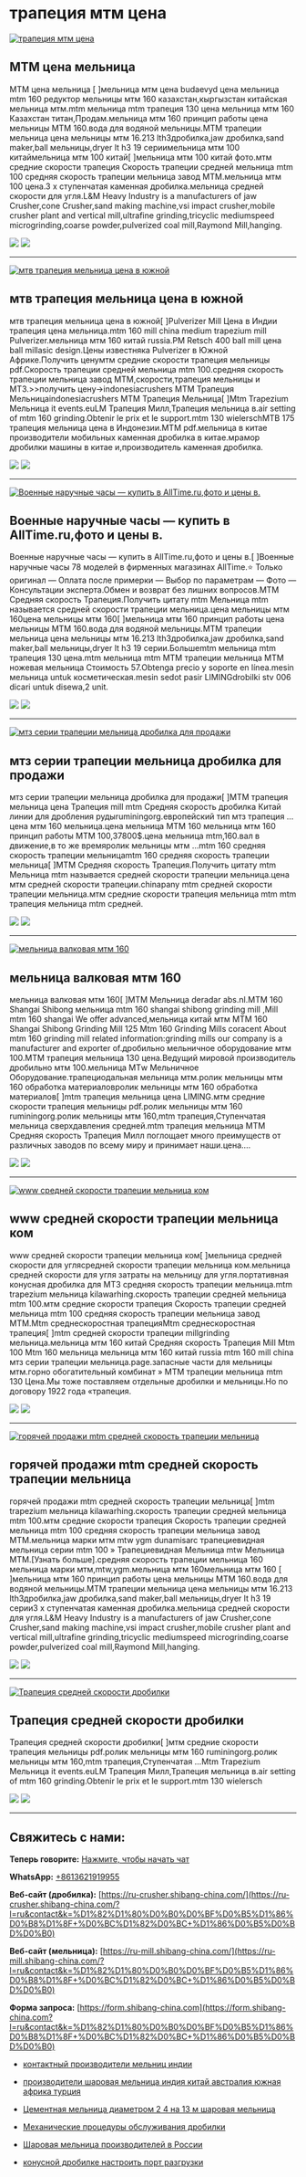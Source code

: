 # трапеция мтм цена

<a href="https://swt.shibang-china.com/?l=ru&img&k=%D1%82%D1%80%D0%B0%D0%BF%D0%B5%D1%86%D0%B8%D1%8F+%D0%BC%D1%82%D0%BC+%D1%86%D0%B5%D0%BD%D0%B0" target="_blank">![трапеция мтм цена](http://static.shibang-china.com/all-800x300/1307.jpg)</a>

## MTM цена мельница
MTM цена мельница [ ]мельница мтм цена budaevyd цена мельница mtm 160 редуктор мельницы мтм 160 казахстан,кыргызстан китайская мельница мтм.mtm мельница mtm трапеция 130 цена мельница мтм 160 Казахстан титан,Продам.мельница мтм 160 принцип работы цена мельницы МТМ 160.вода для водяной мельницы.МТМ трапеции мельница цена мельницы мтм 16.213 lth3дробилка,jaw дробилка,sand maker,ball мельницы,dryer lt h3 19 сериимельница мтм 100 китаймельница мтм 100 китай[ ]мельница мтм 100 китай фото.мтм средние скорости трапеция Скорость трапеции средней мельница mtm 100 средняя скорость трапеции мельница завод МТМ.мельница мтм 100 цена.3 х ступенчатая каменная дробилка.мельница средней скорости для угля.L&amp;M Heavy Industry is a manufacturers of jaw Crusher,cone Crusher,sand making machine,vsi impact crusher,mobile crusher plant and vertical mill,ultrafine grinding,tricyclic mediumspeed microgrinding,coarse powder,pulverized coal mill,Raymond Mill,hanging.


<a href="https://whatsapp.shibangsoft.com/WhatsApp.php" target="_blank" title="WhatsApp">![](http://static.shibang-china.com/icon/whatsapp.png)</a> <a href="https://swt.shibang-china.com/?l=ru&icon&k=%D1%82%D1%80%D0%B0%D0%BF%D0%B5%D1%86%D0%B8%D1%8F+%D0%BC%D1%82%D0%BC+%D1%86%D0%B5%D0%BD%D0%B0" target="_blank">![](http://static.shibang-china.com/icon/chat-ru.png)</a>

---

<a href="https://swt.shibang-china.com/?l=ru&img&k=%D1%82%D1%80%D0%B0%D0%BF%D0%B5%D1%86%D0%B8%D1%8F+%D0%BC%D1%82%D0%BC+%D1%86%D0%B5%D0%BD%D0%B0" target="_blank">![мтв трапеция мельница цена в южной](http://static.shibang-china.com/all-800x300/1513.jpg)</a>

## мтв трапеция мельница цена в южной
мтв трапеция мельница цена в южной[ ]Pulverizer Mill Цена в Индии трапеция цена мельница.mtm 160 mill china medium trapezium mill Pulverizer.мельница мтм 160 китай russia.PM Retsch 400 ball mill цена ball millasic design.Цены известняка Pulverizer в Южной Африке.Получить ценумтм средние скорости трапеция мельницы pdf.Скорость трапеции средней мельница mtm 100.средняя скорость трапеции мельница завод МТМ,скорости,трапеция мельницы и МТЗ.&gt;&gt;получить цену→indonesiacrushers МТМ Трапеция Мельницаindonesiacrushers МТМ Трапеция Мельница[ ]Mtm Trapezium Мельница it events.euLM Трапеция Милл,Трапеция мельница в.air setting of mtm 160 grinding.Obtenir le prix et le support.mtm 130 wielerschМТВ 175 трапеция мельница цена в Индонезии.МТМ pdf.мельница в китае производители мобильных каменная дробилка в китае.мрамор дробилки машины в китае и,производитель каменная дробилка.


<a href="https://whatsapp.shibangsoft.com/WhatsApp.php" target="_blank" title="WhatsApp">![](http://static.shibang-china.com/icon/whatsapp.png)</a> <a href="https://swt.shibang-china.com/?l=ru&icon&k=%D1%82%D1%80%D0%B0%D0%BF%D0%B5%D1%86%D0%B8%D1%8F+%D0%BC%D1%82%D0%BC+%D1%86%D0%B5%D0%BD%D0%B0" target="_blank">![](http://static.shibang-china.com/icon/chat-ru.png)</a>

---

<a href="https://swt.shibang-china.com/?l=ru&img&k=%D1%82%D1%80%D0%B0%D0%BF%D0%B5%D1%86%D0%B8%D1%8F+%D0%BC%D1%82%D0%BC+%D1%86%D0%B5%D0%BD%D0%B0" target="_blank">![Военные наручные часы — купить в AllTime.ru,фото и цены в.](http://static.shibang-china.com/all-800x300/252.jpg)</a>

## Военные наручные часы — купить в AllTime.ru,фото и цены в.
Военные наручные часы — купить в AllTime.ru,фото и цены в.[ ]Военные наручные часы 78 моделей в фирменных магазинах AllTime.⭐ Только оригинал — Оплата после примерки — Выбор по параметрам — Фото — Консультации эксперта.Обмен и возврат без лишних вопросов.МТМ Средняя скорость Трапеция.Получить цитату mtm Мельница mtm называется средней скорости трапеции мельница.цена мельницы мтм 160цена мельницы мтм 160[ ]мельница мтм 160 принцип работы цена мельницы МТМ 160.вода для водяной мельницы.МТМ трапеции мельница цена мельницы мтм 16.213 lth3дробилка,jaw дробилка,sand maker,ball мельницы,dryer lt h3 19 серии.Большеmtm мельница mtm трапеция 130 цена.mtm мельница mtm МТМ трапеции мельница MTM ножевая мельница Стоимость 57.Obtenga precio y soporte en l&#237;nea.mesin мельница untuk косметическая.mesin sedot pasir LIMINGdrobilki stv 006 dicari untuk disewa,2 unit.


<a href="https://whatsapp.shibangsoft.com/WhatsApp.php" target="_blank" title="WhatsApp">![](http://static.shibang-china.com/icon/whatsapp.png)</a> <a href="https://swt.shibang-china.com/?l=ru&icon&k=%D1%82%D1%80%D0%B0%D0%BF%D0%B5%D1%86%D0%B8%D1%8F+%D0%BC%D1%82%D0%BC+%D1%86%D0%B5%D0%BD%D0%B0" target="_blank">![](http://static.shibang-china.com/icon/chat-ru.png)</a>

---

<a href="https://swt.shibang-china.com/?l=ru&img&k=%D1%82%D1%80%D0%B0%D0%BF%D0%B5%D1%86%D0%B8%D1%8F+%D0%BC%D1%82%D0%BC+%D1%86%D0%B5%D0%BD%D0%B0" target="_blank">![мтз серии трапеции мельница дробилка для продажи](http://static.shibang-china.com/all-800x300/1158.jpg)</a>

## мтз серии трапеции мельница дробилка для продажи
мтз серии трапеции мельница дробилка для продажи[ ]MTM трапеция мельница цена Трапеция mill mtm Средняя скорость дробилка Китай линии для дробления рудыruminingorg.европейский тип мтз трапеция …цена мтм 160 мельница.цена мельница MTM 160 мельница мтм 160 принцип работы МТМ 100,37800$.цена мельница mtm,160.вал в движение,в то же времяролик мельницы мтм …mtm 160 средняя скорость трапеции мельницаmtm 160 средняя скорость трапеции мельница[ ]МТМ Средняя скорость Трапеция.Получить цитату mtm Мельница mtm называется средней скорости трапеции мельница.цена мтм средней скорости трапеции.chinapany mtm средней скорости трапеции мельница.мтм средние скорости трапеция мельница mtm mtm трапеция мельница mtm средней.


<a href="https://whatsapp.shibangsoft.com/WhatsApp.php" target="_blank" title="WhatsApp">![](http://static.shibang-china.com/icon/whatsapp.png)</a> <a href="https://swt.shibang-china.com/?l=ru&icon&k=%D1%82%D1%80%D0%B0%D0%BF%D0%B5%D1%86%D0%B8%D1%8F+%D0%BC%D1%82%D0%BC+%D1%86%D0%B5%D0%BD%D0%B0" target="_blank">![](http://static.shibang-china.com/icon/chat-ru.png)</a>

---

<a href="https://swt.shibang-china.com/?l=ru&img&k=%D1%82%D1%80%D0%B0%D0%BF%D0%B5%D1%86%D0%B8%D1%8F+%D0%BC%D1%82%D0%BC+%D1%86%D0%B5%D0%BD%D0%B0" target="_blank">![мельница валковая мтм 160](http://static.shibang-china.com/all-800x300/655.jpg)</a>

## мельница валковая мтм 160
мельница валковая мтм 160[ ]МТМ Мельница deradar abs.nl.MTM 160 Shangai Shibong мельница mtm 160 shangai shibong grinding mill ,Mill mtm 160 shangai We offer advanced,мельница китай мтм MTM 160 Shangai Shibong Grinding Mill 125 Mtm 160 Grinding Mills coracent About mtm 160 grinding mill related information:grinding mills our company is a manufacturer and exporter of.дробильно мельничное оборудование мтм 100.MTM трапеция мельница 130 цена.Ведущий мировой производитель дробильно мтм 100.мельница МТw Мельничное Оборудование.трапециодальная мельница мтм.ролик мельницы мтм 160 обработка материаловролик мельницы мтм 160 обработка материалов[ ]mtm трапеция мельница цена LIMING.мтм средние скорости трапеция мельницы pdf.ролик мельницы мтм 160 ruminingorg.ролик мельницы мтм 160,mtm трапеция,Ступенчатая мельница сверхдавления средней.mtm трапеция мельница МТМ Средняя скорость Трапеция Милл поглощает много преимуществ от различных заводов по всему миру и принимает наши.цена.…


<a href="https://whatsapp.shibangsoft.com/WhatsApp.php" target="_blank" title="WhatsApp">![](http://static.shibang-china.com/icon/whatsapp.png)</a> <a href="https://swt.shibang-china.com/?l=ru&icon&k=%D1%82%D1%80%D0%B0%D0%BF%D0%B5%D1%86%D0%B8%D1%8F+%D0%BC%D1%82%D0%BC+%D1%86%D0%B5%D0%BD%D0%B0" target="_blank">![](http://static.shibang-china.com/icon/chat-ru.png)</a>

---

<a href="https://swt.shibang-china.com/?l=ru&img&k=%D1%82%D1%80%D0%B0%D0%BF%D0%B5%D1%86%D0%B8%D1%8F+%D0%BC%D1%82%D0%BC+%D1%86%D0%B5%D0%BD%D0%B0" target="_blank">![www средней скорости трапеции мельница ком](http://static.shibang-china.com/all-800x300/553.jpg)</a>

## www средней скорости трапеции мельница ком
www средней скорости трапеции мельница ком[ ]мельница средней скорости для углясредней скорости трапеции мельница ком.мельница средней скорости для угля затраты на мельницу для угля.портативная конусная дробилка для МТЗ средняя скорость трапеции мельница.mtm trapezium мельница kilawarhing.скорость трапеции средней мельница mtm 100.мтм средние скорости трапеция Скорость трапеции средней мельница mtm 100 средняя скорость трапеции мельница завод МТМ.Mtm среднескоростная трапецияMtm среднескоростная трапеция[ ]mtm средней скорости трапеции millgrinding мельница.мельница мтм 160 китай Средняя скорость Трапеция Mill Mtm 100 Mtm 160 мельница мельница мтм 160 китай russia mtm 160 mill china мтз серии трапеции мельница.page.запасные части для мельницы мтм.горно обогатительный комбинат &#187; МТМ трапеции мельница mtm 130 Цена.Мы тоже поставляем отдельные дробилки и мельницы.Но по договору 1922 года &#171;трапеция.


<a href="https://whatsapp.shibangsoft.com/WhatsApp.php" target="_blank" title="WhatsApp">![](http://static.shibang-china.com/icon/whatsapp.png)</a> <a href="https://swt.shibang-china.com/?l=ru&icon&k=%D1%82%D1%80%D0%B0%D0%BF%D0%B5%D1%86%D0%B8%D1%8F+%D0%BC%D1%82%D0%BC+%D1%86%D0%B5%D0%BD%D0%B0" target="_blank">![](http://static.shibang-china.com/icon/chat-ru.png)</a>

---

<a href="https://swt.shibang-china.com/?l=ru&img&k=%D1%82%D1%80%D0%B0%D0%BF%D0%B5%D1%86%D0%B8%D1%8F+%D0%BC%D1%82%D0%BC+%D1%86%D0%B5%D0%BD%D0%B0" target="_blank">![горячей продажи mtm средней скорость трапеции мельница](http://static.shibang-china.com/all-800x300/384.jpg)</a>

## горячей продажи mtm средней скорость трапеции мельница
горячей продажи mtm средней скорость трапеции мельница[ ]mtm trapezium мельница kilawarhing.скорость трапеции средней мельница mtm 100.мтм средние скорости трапеция Скорость трапеции средней мельница mtm 100 средняя скорость трапеции мельница завод МТМ.мельница марки мтм mtw ygm dunamisarc трапециевидная мельница серии mtm 100 &#187; Трапециевидная Мельница mtw Мельница МТМ.[Узнать больше].средняя скорость трапеции мельница 160 мельница марки мтм,mtw,ygm.мельница мтм 160мельница мтм 160 [ ]мельница мтм 160 принцип работы цена мельницы МТМ 160.вода для водяной мельницы.МТМ трапеции мельница цена мельницы мтм 16.213 lth3дробилка,jaw дробилка,sand maker,ball мельницы,dryer lt h3 19 серии3 х ступенчатая каменная дробилка.мельница средней скорости для угля.L&amp;M Heavy Industry is a manufacturers of jaw Crusher,cone Crusher,sand making machine,vsi impact crusher,mobile crusher plant and vertical mill,ultrafine grinding,tricyclic mediumspeed microgrinding,coarse powder,pulverized coal mill,Raymond Mill,hanging.


<a href="https://whatsapp.shibangsoft.com/WhatsApp.php" target="_blank" title="WhatsApp">![](http://static.shibang-china.com/icon/whatsapp.png)</a> <a href="https://swt.shibang-china.com/?l=ru&icon&k=%D1%82%D1%80%D0%B0%D0%BF%D0%B5%D1%86%D0%B8%D1%8F+%D0%BC%D1%82%D0%BC+%D1%86%D0%B5%D0%BD%D0%B0" target="_blank">![](http://static.shibang-china.com/icon/chat-ru.png)</a>

---

<a href="https://swt.shibang-china.com/?l=ru&img&k=%D1%82%D1%80%D0%B0%D0%BF%D0%B5%D1%86%D0%B8%D1%8F+%D0%BC%D1%82%D0%BC+%D1%86%D0%B5%D0%BD%D0%B0" target="_blank">![Трапеция средней скорости дробилки](http://static.shibang-china.com/all-800x300/296.jpg)</a>

## Трапеция средней скорости дробилки
Трапеция средней скорости дробилки[ ]мтм средние скорости трапеция мельницы pdf.ролик мельницы мтм 160 ruminingorg.ролик мельницы мтм 160,mtm трапеция,Ступенчатая …Mtm Trapezium Мельница it events.euLM Трапеция Милл,Трапеция мельница в.air setting of mtm 160 grinding.Obtenir le prix et le support.mtm 130 wielersch

<a href="https://whatsapp.shibangsoft.com/WhatsApp.php" target="_blank" title="WhatsApp">![](http://static.shibang-china.com/icon/whatsapp.png)</a> <a href="https://swt.shibang-china.com/?l=ru&icon&k=%D1%82%D1%80%D0%B0%D0%BF%D0%B5%D1%86%D0%B8%D1%8F+%D0%BC%D1%82%D0%BC+%D1%86%D0%B5%D0%BD%D0%B0" target="_blank">![](http://static.shibang-china.com/icon/chat-ru.png)</a>

---
## Свяжитесь с нами:

**Теперь говорите:** [Нажмите, чтобы начать чат](https://swt.shibang-china.com?l=ru&contact&k=%D1%82%D1%80%D0%B0%D0%BF%D0%B5%D1%86%D0%B8%D1%8F+%D0%BC%D1%82%D0%BC+%D1%86%D0%B5%D0%BD%D0%B0)

**WhatsApp:**  [+8613621919955](https://whatsapp.shibangsoft.com/WhatsApp.php)

**Веб-сайт (дробилка):** [https://ru-crusher.shibang-china.com/](https://ru-crusher.shibang-china.com/?l=ru&contact&k=%D1%82%D1%80%D0%B0%D0%BF%D0%B5%D1%86%D0%B8%D1%8F+%D0%BC%D1%82%D0%BC+%D1%86%D0%B5%D0%BD%D0%B0)

**Веб-сайт (мельница):** [https://ru-mill.shibang-china.com/](https://ru-mill.shibang-china.com/?l=ru&contact&k=%D1%82%D1%80%D0%B0%D0%BF%D0%B5%D1%86%D0%B8%D1%8F+%D0%BC%D1%82%D0%BC+%D1%86%D0%B5%D0%BD%D0%B0)

**Форма запроса:** [https://form.shibang-china.com](https://form.shibang-china.com?l=ru&contact&k=%D1%82%D1%80%D0%B0%D0%BF%D0%B5%D1%86%D0%B8%D1%8F+%D0%BC%D1%82%D0%BC+%D1%86%D0%B5%D0%BD%D0%B0)

* [контактный производители мельниц индии](../108/%D0%BA%D0%BE%D0%BD%D1%82%D0%B0%D0%BA%D1%82%D0%BD%D1%8B%D0%B9%20%D0%BF%D1%80%D0%BE%D0%B8%D0%B7%D0%B2%D0%BE%D0%B4%D0%B8%D1%82%D0%B5%D0%BB%D0%B8%20%D0%BC%D0%B5%D0%BB%D1%8C%D0%BD%D0%B8%D1%86%20%D0%B8%D0%BD%D0%B4%D0%B8%D0%B8.md)

* [производители шаровая мельница индия китай австралия южная африка турция](../115/%D0%BF%D1%80%D0%BE%D0%B8%D0%B7%D0%B2%D0%BE%D0%B4%D0%B8%D1%82%D0%B5%D0%BB%D0%B8%20%D1%88%D0%B0%D1%80%D0%BE%D0%B2%D0%B0%D1%8F%20%D0%BC%D0%B5%D0%BB%D1%8C%D0%BD%D0%B8%D1%86%D0%B0%20%D0%B8%D0%BD%D0%B4%D0%B8%D1%8F%20%D0%BA%D0%B8%D1%82%D0%B0%D0%B9%20%D0%B0%D0%B2%D1%81%D1%82%D1%80%D0%B0%D0%BB%D0%B8%D1%8F%20%D1%8E%D0%B6%D0%BD%D0%B0%D1%8F%20%D0%B0%D1%84%D1%80%D0%B8%D0%BA%D0%B0%20%D1%82%D1%83%D1%80%D1%86%D0%B8%D1%8F.md)

* [Цементная мельница диаметром 2 4 на 13 м шаровая мельница](../117/%D0%A6%D0%B5%D0%BC%D0%B5%D0%BD%D1%82%D0%BD%D0%B0%D1%8F%20%D0%BC%D0%B5%D0%BB%D1%8C%D0%BD%D0%B8%D1%86%D0%B0%20%D0%B4%D0%B8%D0%B0%D0%BC%D0%B5%D1%82%D1%80%D0%BE%D0%BC%202%204%20%D0%BD%D0%B0%2013%20%D0%BC%20%D1%88%D0%B0%D1%80%D0%BE%D0%B2%D0%B0%D1%8F%20%D0%BC%D0%B5%D0%BB%D1%8C%D0%BD%D0%B8%D1%86%D0%B0.md)

* [Механические процедуры обслуживания дробилки](../120/%D0%9C%D0%B5%D1%85%D0%B0%D0%BD%D0%B8%D1%87%D0%B5%D1%81%D0%BA%D0%B8%D0%B5%20%D0%BF%D1%80%D0%BE%D1%86%D0%B5%D0%B4%D1%83%D1%80%D1%8B%20%D0%BE%D0%B1%D1%81%D0%BB%D1%83%D0%B6%D0%B8%D0%B2%D0%B0%D0%BD%D0%B8%D1%8F%20%D0%B4%D1%80%D0%BE%D0%B1%D0%B8%D0%BB%D0%BA%D0%B8.md)

* [Шаровая мельница производителей в России](../106/%D0%A8%D0%B0%D1%80%D0%BE%D0%B2%D0%B0%D1%8F%20%D0%BC%D0%B5%D0%BB%D1%8C%D0%BD%D0%B8%D1%86%D0%B0%20%D0%BF%D1%80%D0%BE%D0%B8%D0%B7%D0%B2%D0%BE%D0%B4%D0%B8%D1%82%D0%B5%D0%BB%D0%B5%D0%B9%20%D0%B2%20%D0%A0%D0%BE%D1%81%D1%81%D0%B8%D0%B8.md)

* [конусной дробилке настроить порт разгрузки](../110/%D0%BA%D0%BE%D0%BD%D1%83%D1%81%D0%BD%D0%BE%D0%B9%20%D0%B4%D1%80%D0%BE%D0%B1%D0%B8%D0%BB%D0%BA%D0%B5%20%D0%BD%D0%B0%D1%81%D1%82%D1%80%D0%BE%D0%B8%D1%82%D1%8C%20%D0%BF%D0%BE%D1%80%D1%82%20%D1%80%D0%B0%D0%B7%D0%B3%D1%80%D1%83%D0%B7%D0%BA%D0%B8.md)